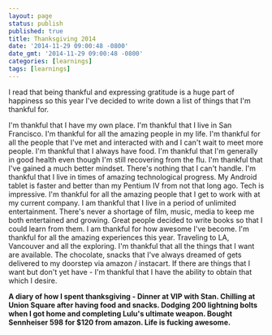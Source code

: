 ```yaml
---
layout: page
status: publish
published: true
title: Thanksgiving 2014
date: '2014-11-29 09:00:48 -0800'
date_gmt: '2014-11-29 09:00:48 -0800'
categories: [learnings]
tags: [learnings]
---
```

<p>I read that being thankful and expressing gratitude is a huge part of happiness so this year I've decided to write down a list of things that I'm thankful for.</p>
<p>I'm thankful that I have my own place. I'm thankful that I live in San Francisco. I'm thankful for all the amazing people in my life. I'm thankful for all the people that I've met and interacted with and I can't wait to meet more people. I'm thankful that I always have food. I'm thankful that I'm generally in good health even though I'm still recovering from the flu. I'm thankful that I've gained a much better mindset. There's nothing that I can't handle. I'm thankful that I live in times of amazing technological progress. My Android tablet is faster and better than my Pentium IV from not that long ago. Tech is impressive. I'm thankful for all the amazing people that I get to work with at my current company. I am thankful that I live in a period of unlimited entertainment. There's never a shortage of film, music, media to keep me both entertained and growing. Great people decided to write books so that I could learn from them. I am thankful for how awesome I've become. I'm thankful for all the amazing experiences this year. Traveling to LA, Vancouver and all the exploring. I'm thankful that all the things that I want are available. The chocolate, snacks that I've always dreamed of gets delivered to my doorstep via amazon &#47; instacart. If there are things that I want but don't yet have - I'm thankful that I have the ability to obtain that which I desire.</p>
<p><strong>A diary of how I spent thanksgiving - Dinner at VIP with Stan. Chilling at Union Square after having food and snacks. Dodging 200 lightning bolts when I got home and completing Lulu's ultimate weapon. Bought Sennheiser 598 for $120 from amazon. Life is fucking awesome.</strong></p>
